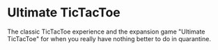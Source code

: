 # Ultimate TicTacToe
The classic TicTacToe experience and the expansion game "Ultimate TicTacToe" for when you really have nothing better to do in quarantine.
